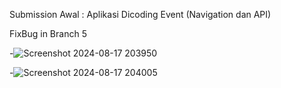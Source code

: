 Submission Awal : Aplikasi Dicoding Event (Navigation dan API)

FixBug in Branch 5


-![Screenshot 2024-08-17 203950](![1724243589514](https://github.com/user-attachments/assets/eff36d26-eb62-44ed-b808-c9a45755f004)
)



-![Screenshot 2024-08-17 204005](![1724243589501](https://github.com/user-attachments/assets/ebc8f316-ef7e-4903-8269-581891bf3508)
)





